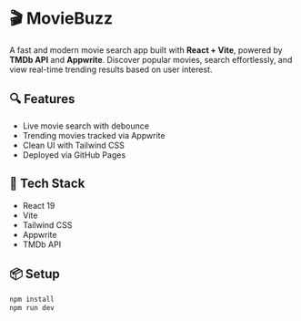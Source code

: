 # 🎬 MovieBuzz

A fast and modern movie search app built with **React + Vite**, powered by **TMDb API** and **Appwrite**. Discover popular movies, search effortlessly, and view real-time trending results based on user interest.

## 🔍 Features
- Live movie search with debounce
- Trending movies tracked via Appwrite
- Clean UI with Tailwind CSS
- Deployed via GitHub Pages

## 🚀 Tech Stack
- React 19
- Vite
- Tailwind CSS
- Appwrite
- TMDb API

## 📦 Setup
```bash
npm install
npm run dev
